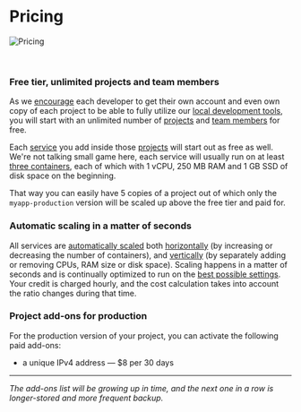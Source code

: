 # Pricing

![Pricing](/pricing.png "Pricing")

<br />

### Free tier, unlimited projects and team members

As we [encourage](/documentation/overview/made-for-developers.html#each-developer-should-have-his-own-account-no-artificial-pricing-boosting) each developer to get their own account and even own copy of each project to be able to fully utilize our [local development tools](/documentation/cli/vpn.html), you will start with an unlimited number of [projects](/documentation/overview/projects-and-services-structure.html#project) and [team members](/documentation/overview/users.html#your-account) for free.

Each [service](/documentation/overview/projects-and-services-structure.html#service) you add inside those [projects](/documentation/overview/projects-and-services-structure.html#project) will start out as free as well. We're not talking small game here, each service will usually run on at least [three containers](/documentation/ha/why-should-i-want-high-availability.html), each of which with 1 vCPU, 250 MB RAM and 1 GB SSD of disk space on the beginning.

That way you can easily have 5 copies of a project out of which only the `myapp-production` version will be scaled up above the free tier and paid for.

### Automatic scaling in a matter of seconds

All services are [automatically scaled](/documentation/automatic-scaling/how-automatic-scaling-works.html) both [horizontally](/documentation/automatic-scaling/how-automatic-scaling-works.html#horizontal-scaling) (by increasing or decreasing the number of containers), and [vertically](/documentation/automatic-scaling/how-automatic-scaling-works.html#vertical-scaling) (by separately adding or removing CPUs, RAM size or disk space). Scaling happens in a matter of seconds and is continually optimized to run on the [best possible settings](/documentation/automatic-scaling/how-automatic-scaling-works.html#performance-tunning). Your credit is charged hourly, and the cost calculation takes into account the ratio changes during that time.


### Project add-ons for production

For the production version of your project, you can activate the following paid add-ons:

- a unique IPv4 address — $8 per 30 days

___
*The add-ons list will be growing up in time, and the next one in a row is longer-stored and more frequent backup.*
